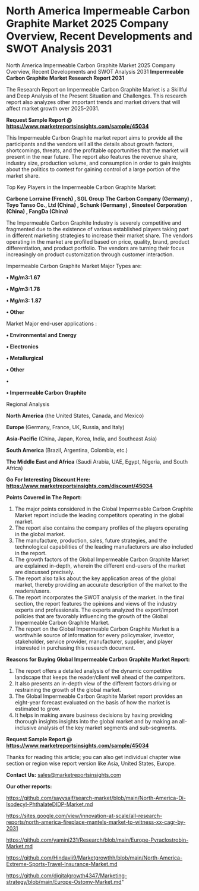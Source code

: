 # North America Impermeable Carbon Graphite Market 2025 Company Overview, Recent Developments and SWOT Analysis 2031
North America Impermeable Carbon Graphite Market 2025 Company Overview, Recent Developments and SWOT Analysis 2031
<strong>Impermeable Carbon Graphite Market Research Report 2031</strong>

The Research Report on Impermeable Carbon Graphite Market is a Skillful and Deep Analysis of the Present Situation and Challenges. This research report also analyzes other important trends and market drivers that will affect market growth over 2025-2031.

<strong>Request Sample Report @ <a href=https://www.marketreportsinsights.com/sample/45034>https://www.marketreportsinsights.com/sample/45034</a></strong>

This Impermeable Carbon Graphite market report aims to provide all the participants and the vendors will all the details about growth factors, shortcomings, threats, and the profitable opportunities that the market will present in the near future. The report also features the revenue share, industry size, production volume, and consumption in order to gain insights about the politics to contest for gaining control of a large portion of the market share.

Top Key Players in the Impermeable Carbon Graphite Market:

<strong>Carbone Lorraine (French) , SGL Group The Carbon Company (Germany) , Toyo Tanso Co., Ltd (China) , Schunk (Germany) , Sinosteel Corporation (China) , FangDa (China) </strong>

The Impermeable Carbon Graphite Industry is severely competitive and fragmented due to the existence of various established players taking part in different marketing strategies to increase their market share. The vendors operating in the market are profiled based on price, quality, brand, product differentiation, and product portfolio. The vendors are turning their focus increasingly on product customization through customer interaction.

Impermeable Carbon Graphite Market Major Types are:

<strong>•  Mg/m3:1.67 

•  Mg/m3:1.78 

•  Mg/m3: 1.87 

•  Other</strong>

Market Major end-user applications :

<strong>•  Environmental and Energy 

•  Electronics 

•  Metallurgical 

•  Other 

•  

•  Impermeable Carbon Graphite</strong>

Regional Analysis

</u><strong><b>North America</b></strong> (the United States, Canada, and Mexico)

<strong><b>Europe </b></strong>(Germany, France, UK, Russia, and Italy)

<strong><b>Asia-Pacific</b></strong> (China, Japan, Korea, India, and Southeast Asia)

<strong><b>South America</b></strong> (Brazil, Argentina, Colombia, etc.)

<strong><b>The Middle East and Africa</b></strong> (Saudi Arabia, UAE, Egypt, Nigeria, and South Africa)

<strong>Go For Interesting Discount Here: <a href=https://www.marketreportsinsights.com/discount/45034>https://www.marketreportsinsights.com/discount/45034</a></strong>

<strong>Points Covered in The Report:</strong>
<ol>
  <li>The major points considered in the Global Impermeable Carbon Graphite Market report include the leading competitors operating in the global market.</li>
  <li>The report also contains the company profiles of the players operating in the global market.</li>
  <li>The manufacture, production, sales, future strategies, and the technological capabilities of the leading manufacturers are also included in the report.</li>
  <li>The growth factors of the Global Impermeable Carbon Graphite Market are explained in-depth, wherein the different end-users of the market are discussed precisely.</li>
  <li>The report also talks about the key application areas of the global market, thereby providing an accurate description of the market to the readers/users.</li>
  <li>The report incorporates the SWOT analysis of the market. In the final section, the report features the opinions and views of the industry experts and professionals. The experts analyzed the export/import policies that are favorably influencing the growth of the Global Impermeable Carbon Graphite Market.</li>
  <li>The report on the Global Impermeable Carbon Graphite Market is a worthwhile source of information for every policymaker, investor, stakeholder, service provider, manufacturer, supplier, and player interested in purchasing this research document.</li>
</ol>
<strong>Reasons for Buying Global Impermeable Carbon Graphite Market Report:</strong>

<ol>
  <li>The report offers a detailed analysis of the dynamic competitive landscape that keeps the reader/client well ahead of the competitors.</li>
  <li>It also presents an in-depth view of the different factors driving or restraining the growth of the global market.</li>
  <li>The Global Impermeable Carbon Graphite Market report provides an eight-year forecast evaluated on the basis of how the market is estimated to grow.</li>
  <li>It helps in making aware business decisions by having providing thorough insights insights into the global market and by making an all-inclusive analysis of the key market segments and sub-segments.</li>
</ol>
<strong>Request Sample Report @ <a href=https://www.marketreportsinsights.com/sample/45034>https://www.marketreportsinsights.com/sample/45034</a></strong>


Thanks for reading this article; you can also get individual chapter wise section or region wise report version like Asia, United States, Europe.

<strong>Contact Us:</strong>
sales@marketreportsinsights.com

<strong>Our other reports:</strong>

<a href=https://github.com/sayysaif/search-market/blob/main/North-America-Di-Isodecyl-PhthalateDIDP-Market.md>https://github.com/sayysaif/search-market/blob/main/North-America-Di-Isodecyl-PhthalateDIDP-Market.md</a>

<a href=https://sites.google.com/view/innovation-at-scale/all-research-reports/north-america-fireplace-mantels-market-to-witness-xx-cagr-by-2031>https://sites.google.com/view/innovation-at-scale/all-research-reports/north-america-fireplace-mantels-market-to-witness-xx-cagr-by-2031</a>

<a href=https://github.com/yamini231/Research/blob/main/Europe-Pyraclostrobin-Market.md>https://github.com/yamini231/Research/blob/main/Europe-Pyraclostrobin-Market.md</a>

<a href=https://github.com/Hindavii9/Marketgrowthh/blob/main/North-America-Extreme-Sports-Travel-Insurance-Market.md>https://github.com/Hindavii9/Marketgrowthh/blob/main/North-America-Extreme-Sports-Travel-Insurance-Market.md</a>

<a href=https://github.com/digitalgrowth4347/Marketing-strategy/blob/main/Europe-Ostomy-Market.md>https://github.com/digitalgrowth4347/Marketing-strategy/blob/main/Europe-Ostomy-Market.md</a>"
